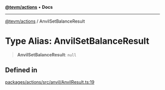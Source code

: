 [**@tevm/actions**](../README.md) • **Docs**

***

[@tevm/actions](../globals.md) / AnvilSetBalanceResult

# Type Alias: AnvilSetBalanceResult

> **AnvilSetBalanceResult**: `null`

## Defined in

[packages/actions/src/anvil/AnvilResult.ts:19](https://github.com/qbzzt/tevm-monorepo/blob/main/packages/actions/src/anvil/AnvilResult.ts#L19)
